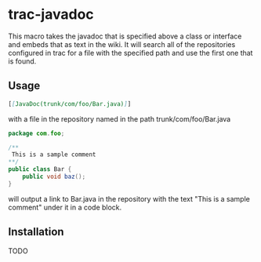 # trac-javadoc
This macro takes the javadoc that is specified above a class or interface and embeds that as text in the wiki.
It will search all of the repositories configured in trac for a file with the specified path and use the first one that is found.

## Usage
```markdown
[[JavaDoc(trunk/com/foo/Bar.java)]]
```
with a file in the repository named in the path trunk/com/foo/Bar.java 
```java
package com.foo;

/**
 This is a sample comment
**/
public class Bar {
	public void baz();
}
```
will output a link to Bar.java in the repository with the text "This is a sample comment" under it in a code block.

## Installation
TODO

